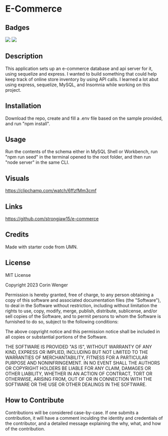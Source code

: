 # E-Commerce

## Badges

![](https://img.shields.io/badge/License-MIT-green) ![](https://img.shields.io/badge/JS-100%-blue)

## Description

This application sets up an e-commerce database and api server for it, using sequelize and express. I wanted to build something that could help keep track of online store inventory by using API calls. I learned a lot abut using express, sequelize, MySQL, and Insomnia while working on this project.

## Installation

Download the repo, create and fill a .env file based on the sample provided, and run "npm install".

## Usage

Run the contents of the schema either in MySQL Shell or Workbench, run "npm run seed" in the terminal opened to the root folder, and then run "node server" in the same CLI.

## Visuals

https://clipchamp.com/watch/6ffzfMm3cmf

## Links

https://github.com/strongjaw15/e-commerce

## Credits

Made with starter code from UMN.

## License

MIT License

Copyright 2023 Corin Wenger

Permission is hereby granted, free of charge, to any person obtaining a copy of this software and associated documentation files (the "Software"), to deal in the Software without restriction, including without limitation the rights to use, copy, modify, merge, publish, distribute, sublicense, and/or sell copies of the Software, and to permit persons to whom the Software is furnished to do so, subject to the following conditions:

The above copyright notice and this permission notice shall be included in all copies or substantial portions of the Software.

THE SOFTWARE IS PROVIDED "AS IS", WITHOUT WARRANTY OF ANY KIND, EXPRESS OR IMPLIED, INCLUDING BUT NOT LIMITED TO THE WARRANTIES OF MERCHANTABILITY, FITNESS FOR A PARTICULAR PURPOSE AND NONINFRINGEMENT. IN NO EVENT SHALL THE AUTHORS OR COPYRIGHT HOLDERS BE LIABLE FOR ANY CLAIM, DAMAGES OR OTHER LIABILITY, WHETHER IN AN ACTION OF CONTRACT, TORT OR OTHERWISE, ARISING FROM, OUT OF OR IN CONNECTION WITH THE SOFTWARE OR THE USE OR OTHER DEALINGS IN THE SOFTWARE.

## How to Contribute

Contributions will be considered case-by-case. If one submits a contribution, it will have a comment inculding the identity and credentials of the contributor, and a detailed message explaining the why, what, and how of the contribution.
